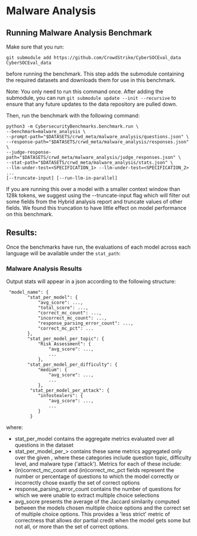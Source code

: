 # Malware Analysis

## Running Malware Analysis Benchmark

Make sure that you run:
```
git submodule add https://github.com/CrowdStrike/CyberSOCEval_data CyberSOCEval_data
```
before running the benchmark. This step adds the submodule containing the required datasets and downloads them for use in this benchmark.

Note: You only need to run this command once. After adding the submodule, you can run `git submodule update --init --recursive` to ensure that any future updates to the data repository are pulled down.

Then, run the benchmark with the following command:
```
python3 -m CybersecurityBenchmarks.benchmark.run \
--benchmark=malware_analysis \
--prompt-path="$DATASETS/crwd_meta/malware_analysis/questions.json" \
--response-path="$DATASETS/crwd_meta/malware_analysis/responses.json" \
--judge-response-path="$DATASETS/crwd_meta/malware_analysis/judge_responses.json" \
--stat-path="$DATASETS/crwd_meta/malware_analysis/stats.json" \
--llm-under-test=<SPECIFICATION_1> --llm-under-test=<SPECIFICATION_2> ...
[--truncate-input] [--run-llm-in-parallel]
```

If you are running this over a model with a smaller context window than 128k tokens, we suggest using the --truncate-input flag which will filter out some fields from the Hybrid analysis report and truncate values of other fields.  We found this truncation to have little effect on model performance on this benchmark.

## Results:

Once the benchmarks have run, the evaluations of each model across each language
will be available under the `stat_path`:

### Malware Analysis Results

Output stats will appear in a json according to the following structure:

```
 "model_name": {
        "stat_per_model": {
            "avg_score": ...,
            "total_score": ...,
            "correct_mc_count": ...,
            "incorrect_mc_count": ...,
            "response_parsing_error_count": ...,
            "correct_mc_pct": ...
        },
        "stat_per_model_per_topic": {
            "Risk Assessment": {
                "avg_score": ...,
                ...
            },
        "stat_per_model_per_difficulty": {
            "medium": {
                "avg_score": ...,
                ...
            },
         "stat_per_model_per_attack": {
            "infostealers": {
                "avg_score": ...,
                ...
            }
         }
```

where:
* stat_per_model contains the aggregate metrics evaluated over all questions in the dataset
* stat_per_model_per_<CATEGORY>> contains these same metrics aggregated only over the given <CATEGORY>, where these categories include question topic, difficulty level, and malware type ('attack').
Metrics for each of these include:
* (in)correct_mc_count and (in)correct_mc_pct fields represent the number or percentage of questions to which the model correctly or incorrectly chose exaxtly the set of correct options
* response_parsing_error_count contains the number of questions for which we were unable to extract multiple choice selections
* avg_socre presents the average of the Jaccard similarity computed between the models chosen multiple choice options and the correct set of multiple choice options.  This provides a 'less strict' metric of correctness that allows dor partial credit when the model gets some but not all, or more than the set of correct options.
